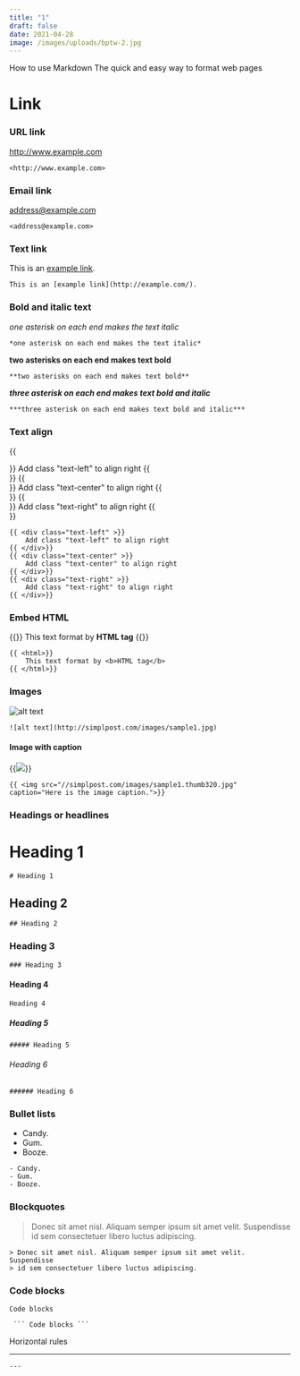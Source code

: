 ```yaml
---
title: "1"
draft: false
date: 2021-04-28
image: /images/uploads/bptw-2.jpg
---
```


How to use Markdown
The quick and easy way to format web pages

# Link

### URL link

http://www.example.com

```
<http://www.example.com>
```

### Email link

address@example.com

```
<address@example.com>
```

### Text link

This is an [example link](http://example.com/).

```
This is an [example link](http://example.com/).
```

### Bold and italic text

*one asterisk on each end makes the text italic*

```
*one asterisk on each end makes the text italic*
```

**two asterisks on each end makes text bold**

```
**two asterisks on each end makes text bold**
```

***three asterisk on each end makes text bold and italic***

```
***three asterisk on each end makes text bold and italic***
```

### Text align

{{<div class="text-left" >}}
    Add class "text-left" to align right
{{</div>}}
{{<div class="text-center" >}}
    Add class "text-center" to align right
{{</div>}}
{{<div class="text-right" >}}
    Add class "text-right" to align right
{{</div>}}

```
{{ <div class="text-left" >}}
    Add class "text-left" to align right
{{ </div>}}
{{ <div class="text-center" >}}
    Add class "text-center" to align right
{{ </div>}}
{{ <div class="text-right" >}}
    Add class "text-right" to align right
{{ </div>}}
```

### Embed HTML

{{<html>}}
    This text format by <b>HTML tag</b>
{{</html>}}

```
{{ <html>}}
    This text format by <b>HTML tag</b>
{{ </html>}}
```

### Images

![alt text](http://simplpost.com/images/sample1.jpg)

```
![alt text](http://simplpost.com/images/sample1.jpg)
```

#### Image with caption

{{<img src="//simplpost.com/images/sample1.thumb320.jpg" caption="Here is the image caption.">}}

```
{{ <img src="//simplpost.com/images/sample1.thumb320.jpg" caption="Here is the image caption.">}}
```

### Headings or headlines

# Heading 1

```
# Heading 1
```

## Heading 2

```
## Heading 2
```

### Heading 3

```
### Heading 3
```

#### Heading 4

```
Heading 4
```

##### Heading 5

```
##### Heading 5
```

###### Heading 6

```
###### Heading 6
```

### Bullet lists

* Candy.
* Gum.
* Booze.

```
- Candy.
- Gum.
- Booze.
```

### Blockquotes

> Donec sit amet nisl. Aliquam semper ipsum sit amet velit. Suspendisse
> id sem consectetuer libero luctus adipiscing.

```
> Donec sit amet nisl. Aliquam semper ipsum sit amet velit. Suspendisse
> id sem consectetuer libero luctus adipiscing.
```

### Code blocks

```
Code blocks
```

````
 ``` Code blocks ```
````

Horizontal rules

- - -

```
---
```